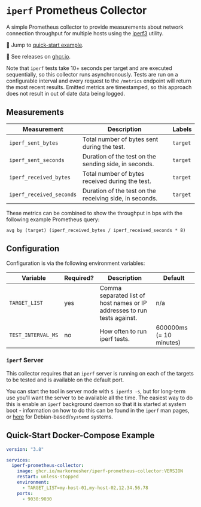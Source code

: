 # `iperf` Prometheus Collector

A simple Prometheus collector to provide measurements about network connection throughput for multiple hosts using the [iperf3](https://iperf.fr/) utility.

:rocket: Jump to [quick-start example](#quick-start-docker-compose-example).

:whale: See releases on [ghcr.io](https://github.com/markormesher/iperf-prometheus-collector/pkgs/container/iperf-prometheus-collector).

Note that `iperf` tests take 10+ seconds per target and are executed sequentially, so this collector runs asynchronously. Tests are run on a configurable interval and every request to the `/metrics` endpoint will return the most recent results. Emitted metrics are timestamped, so this approach does not result in out of date data being logged.

## Measurements

| Measurement              | Description                                             | Labels   |
| ------------------------ | ------------------------------------------------------- | -------- |
| `iperf_sent_bytes`       | Total number of bytes sent during the test.             | `target` |
| `iperf_sent_seconds`     | Duration of the test on the sending side, in seconds.   | `target` |
| `iperf_received_bytes`   | Total number of bytes received during the test.         | `target` |
| `iperf_received_seconds` | Duration of the test on the receiving side, in seconds. | `target` |

These metrics can be combined to show the throughput in bps with the following example Prometheus query:

```
avg by (target) (iperf_received_bytes / iperf_received_seconds * 8)
```

## Configuration

Configuration is via the following environment variables:

| Variable           | Required? | Description                                                              | Default                 |
| ------------------ | --------- | ------------------------------------------------------------------------ | ----------------------- |
| `TARGET_LIST`      | yes       | Comma separated list of host names or IP addresses to run tests against. | n/a                     |
| `TEST_INTERVAL_MS` | no        | How often to run iperf tests.                                            | 600000ms (= 10 minutes) |

### `iperf` Server

This collector requires that an `iperf` server is running on each of the targets to be tested and is available on the default port.

You can start the tool in server mode with `$ iperf3 -s`, but for long-term use you'll want the server to be available all the time. The easiest way to do this is enable an `iperf` background daemon so that it is started at system boot - information on how to do this can be found in the `iperf` man pages, or [here](https://askubuntu.com/questions/1251443/start-iperdf3-deamon-at-startup) for Debian-based/`systemd` systems.

## Quick-Start Docker-Compose Example

```yaml
version: "3.8"

services:
  iperf-prometheus-collector:
    image: ghcr.io/markormesher/iperf-prometheus-collector:VERSION
    restart: unless-stopped
    environment:
      - TARGET_LIST=my-host-01,my-host-02,12.34.56.78
    ports:
      - 9030:9030
```

